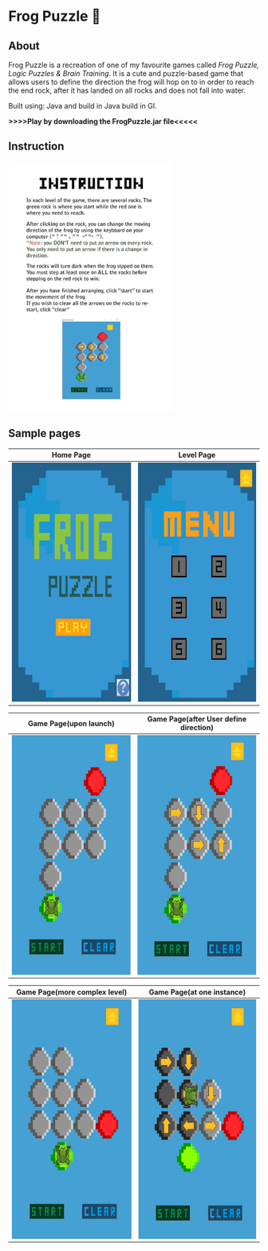 # Frog Puzzle 🐸 
## About
Frog Puzzle is a recreation of one of my favourite games called *Frog Puzzle, Logic Puzzles & Brain Training*. It is a cute and puzzle-based game that allows users to define the direction the frog will hop on to in order to reach the end rock, after it has landed on all rocks and does not fall into water.  </br>

Built using: Java and build in Java build in GI.

<strong>>>>>Play by downloading the FrogPuzzle.jar file<<<<<</strong>

## Instruction
<img src="https://github.com/Samantha-Zhan/Frog_Puzzle_Java_Game/blob/main/InstructionPage!.jpg" width="330" height="500">

## Sample pages
Home Page             |  Level Page
:-------------------------:|:-------------------------:
<img src="https://github.com/Samantha-Zhan/Frog_Puzzle_Java_Game/blob/main/Home%20Page.PNG" width="330" height="480"> |  <img src="https://github.com/Samantha-Zhan/Frog_Puzzle_Java_Game/blob/main/Level%20Page.PNG?raw=true" width="330" height="480">

Game Page(upon launch)             |  Game Page(after User define direction)
:-------------------------:|:-------------------------:
<img src="https://github.com/Samantha-Zhan/Frog_Puzzle_Java_Game/blob/main/Game%20Page.PNG?raw=true" width="330" height="480"> |  <img src="https://github.com/Samantha-Zhan/Frog_Puzzle_Java_Game/blob/main/Game%20Page2.PNG?raw=true" width="330" height="480">

Game Page(more complex level)             |  Game Page(at one instance)
:-------------------------:|:-------------------------:
<img src="https://github.com/Samantha-Zhan/Frog_Puzzle_Java_Game/blob/main/Game%20Page%204.PNG?raw=true" width="330" height="480"> |  <img src="https://github.com/Samantha-Zhan/Frog_Puzzle_Java_Game/blob/main/Game%20Page%203.PNG?raw=true" width="330" height="480">
